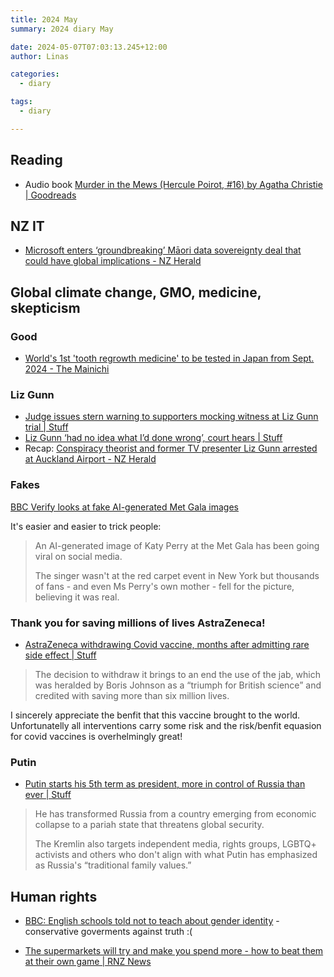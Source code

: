 ```yaml
---
title: 2024 May
summary: 2024 diary May

date: 2024-05-07T07:03:13.245+12:00
author: Linas

categories:
  - diary

tags:
  - diary

---
```


## Reading

* Audio book [Murder in the Mews (Hercule Poirot, #16) by Agatha Christie | Goodreads](https://www.goodreads.com/book/show/121646.Murder_in_the_Mews)


## NZ IT

* [Microsoft enters ‘groundbreaking’ Māori data sovereignty deal that could have global implications - NZ Herald](https://www.nzherald.co.nz/kahu/microsoft-enters-groundbreaking-maori-data-sovereignty-deal-that-could-have-global-implications/RQ633EIFYJFCPPOKTTHAAHNYSQ/)

## Global climate change, GMO, medicine, skepticism

### Good

* [World's 1st 'tooth regrowth medicine' to be tested in Japan from Sept. 2024 - The Mainichi](https://mainichi.jp/english/articles/20240503/p2a/00m/0sc/012000c?utm_source=tldrnewsletter)

### Liz Gunn

* [Judge issues stern warning to supporters mocking witness at Liz Gunn trial | Stuff](https://www.stuff.co.nz/nz-news/350264576/judge-issues-stern-warning-supporters-mocking-witness-liz-gunn-trial)
* [Liz Gunn ‘had no idea what I’d done wrong’, court hears | Stuff](https://www.stuff.co.nz/nz-news/350264576/liz-gunn-had-no-idea-what-id-done-wrong-court-hears)
* Recap: [Conspiracy theorist and former TV presenter Liz Gunn arrested at Auckland Airport - NZ Herald](https://www.nzherald.co.nz/nz/former-tv-presenter-liz-gun-arrested-at-auckland-airport/HPU7QZ3RJ5CQ3HIYPYMMC4ZNPM/)

### Fakes

[BBC Verify looks at fake AI-generated Met Gala images](https://www.bbc.co.uk/news/world-68973448)

It's easier and easier to trick people:

> An AI-generated image of Katy Perry at the Met Gala has been going viral on social media.
> 
> The singer wasn't at the red carpet event in New York but thousands of fans - and even Ms Perry's own mother - fell for the picture, believing it was real.

### Thank you for saving millions of lives AstraZeneca!

* [AstraZeneca withdrawing Covid vaccine, months after admitting rare side effect | Stuff](https://www.stuff.co.nz/world-news/350272130/astrazeneca-withdrawing-covid-vaccine-months-after-admitting-rare-side-effect)

> The decision to withdraw it brings to an end the use of the jab, which was heralded by Boris Johnson as a “triumph for British science” and credited with saving more than six million lives.

I sincerely appreciate the benfit that this vaccine brought to the world. Unfortunatelly all interventions carry some risk and the risk/benfit equasion for covid vaccines is overhelmingly great!

### Putin

* [Putin starts his 5th term as president, more in control of Russia than ever | Stuff](https://www.stuff.co.nz/world-news/350271017/putin-starts-his-5th-term-president-more-control-russia-ever)

> He has transformed Russia from a country emerging from economic collapse to a pariah state that threatens global security. 
>
> The Kremlin also targets independent media, rights groups, LGBTQ+ activists and others who don't align with what Putin has emphasized as Russia's “traditional family values.”


## Human rights

* [BBC: English schools told not to teach about gender identity](https://www.bbc.com/news/education-69017920) - conservative goverments against truth :(


* [The supermarkets will try and make you spend more - how to beat them at their own game | RNZ News](https://www.rnz.co.nz/news/national/517355/the-supermarkets-will-try-and-make-you-spend-more-how-to-beat-them-at-their-own-game)
